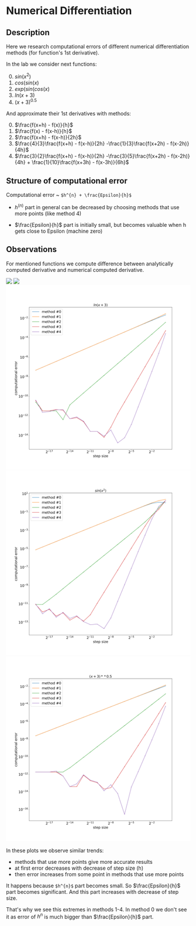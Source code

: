 # Numerical Differentiation

## Description

Here we research computational errors of different numerical differentiation methods (for function's 1st derivative).

In the lab we consider next functions:

0) $sin(x^2)$
1) $cos(sin(x)$
2) $exp(sin(cos(x)$
3) $ln(x + 3)$
4) $(x + 3)^{0.5}$

And approximate their 1st derivatives with methods:

0) $\frac{f(x+h) - f(x)}{h}$
1) $\frac{f(x) - f(x-h)}{h}$
2) $\frac{f(x+h) - f(x-h)}{2h}$
3) $\frac{4}{3}\frac{f(x+h) - f(x-h)}{2h} -\frac{1}{3}\frac{f(x+2h) - f(x-2h)}{4h}$
4) $\frac{3}{2}\frac{f(x+h) - f(x-h)}{2h} -\frac{3}{5}\frac{f(x+2h) - f(x-2h)}{4h} + \frac{1}{10}\frac{f(x+3h) - f(x-3h)}{6h}$

## Structure of computational error

Computational error ~ `$h^{n} + \frac{Epsilon}{h}$`

* $h^(n)$ part in general can be decreased by choosing methods that use more points (like method 4)

* $\frac{Epsilon}{h}$ part is initially small, but becomes valuable when h gets close to Epsilon (machine zero)


## Observations

For mentioned functions we compute difference between analytically computed derivative and numerical computed derivative.

![](plots/cos(sin(x)).svg)
![](plots/exp(sin(cos(x))).svg)
![](plots/ln(x+3).svg)
![](plots/sin(x^2).svg)
![](plots/(x+3)**0.5.svg)

 In these plots we observe similar trends:

+ methods that use more points give more accurate results
+ at first error decreases with decrease of step size (h)
+ then error increases from some point in methods that use more points

It happens because `$h^{n}$` part becomes small. So $\frac{Epsilon}{h}$ part becomes significant. And this part increases with decrease of step size.

That's why we see this extremes in methods 1-4. In method 0 we don't see it as error of $h^{n}$ is much bigger than $\frac{Epsilon}{h}$ part.

